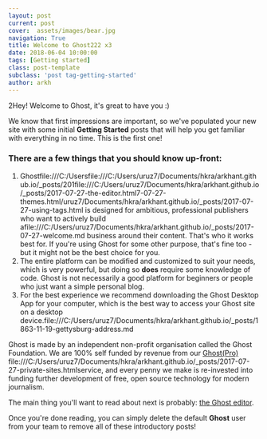 ```yaml
---
layout: post
current: post
cover:  assets/images/bear.jpg
navigation: True
title: Welcome to Ghost222 x3
date: 2018-06-04 10:00:00
tags: [Getting started]
class: post-template
subclass: 'post tag-getting-started'
author: arkh
---
```


2Hey! Welcome to Ghost, it's great to have you :)

We know that first impressions are important, so we've populated your new site with some initial **Getting Started** posts that will help you get familiar with everything in no time. This is the first one!

### There are a few things that you should know up-front:
1. Ghostfile:///C:/Usersfile:///C:/Users/uruz7/Documents/hkra/arkhant.github.io/_posts/201file:///C:/Users/uruz7/Documents/hkra/arkhant.github.io/_posts/2017-07-27-the-editor.html7-07-27-themes.html/uruz7/Documents/hkra/arkhant.github.io/_posts/2017-07-27-using-tags.html is designed for ambitious, professional publishers who want to actively build afile:///C:/Users/uruz7/Documents/hkra/arkhant.github.io/_posts/2017-07-27-welcome.md business around their content. That's who it works best for. If you're using Ghost for some other purpose, that's fine too - but it might not be the best choice for you.
2. The entire platform can be modified and customized to suit your needs, which is very powerful, but doing so **does** require some knowledge of code. Ghost is not necessarily a good platform for beginners or people who just want a simple personal blog.
3. For the best experience we recommend downloading the Ghost Desktop App for your computer, which is the best way to access your Ghost site on a desktop device.file:///C:/Users/uruz7/Documents/hkra/arkhant.github.io/_posts/1863-11-19-gettysburg-address.md


Ghost is made by an independent non-profit organisation called the Ghost Foundation. We are 100% self funded by revenue from our [Ghost(Pro)](https://ghost.org/pricing) file:///C:/Users/uruz7/Documents/hkra/arkhant.github.io/_posts/2017-07-27-private-sites.htmlservice, and every penny we make is re-invested into funding further development of free, open source technology for modern journalism.

The main thing you'll want to read about next is probably: [the Ghost editor](https://demo.ghost.io/the-editor/).

Once you're done reading, you can simply delete the default **Ghost** user from your team to remove all of these introductory posts!
